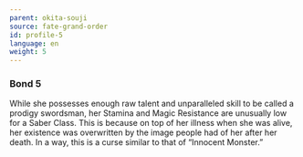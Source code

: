 ```yaml
---
parent: okita-souji
source: fate-grand-order
id: profile-5
language: en
weight: 5
---
```


### Bond 5

While she possesses enough raw talent and unparalleled skill to be called a prodigy swordsman, her Stamina and Magic Resistance are unusually low for a Saber Class. This is because on top of her illness when she was alive, her existence was overwritten by the image people had of her after her death.
In a way, this is a curse similar to that of “Innocent Monster.”

